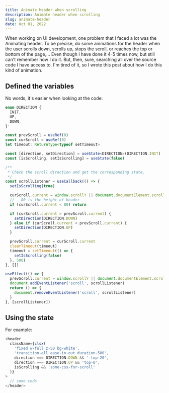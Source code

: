```yaml
---
title: Animate header when scrolling
description: Animate header when scrolling
slug: animate-header
date: Oct 01, 2022
---
```


When working on UI development, one problem that I faced a lot was the Animating header.
To be precise, do some animations for the header when the user scrolls down, scrolls up, stops the scroll, or reaches the top or bottom of the page,...
Even though I have done it 4-5 times now, but still can't remember how I do it. But, then, sure, searching all over the source code I have access to.
I'm tired of it, so I wrote this post about how I do this kind of animation.

## Defined the variables

No words, it's easier when looking at the code:

```ts
enum DIRECTION {
  INIT,
  UP,
  DOWN,
}'
```

```ts
const prevScroll = useRef(0)
const curScroll = useRef(0)
let timeout: ReturnType<typeof setTimeout>

const [direction, setDirection] = useState<DIRECTION>(DIRECTION.INIT)
const [isScrolling, setIsScrolling] = useState(false)

/**
 * Check the scroll direction and get the corresponding state.
 */
const scrollListener = useCallback(() => {
  setIsScrolling(true)

  curScroll.current = window.scrollY || document.documentElement.scrollTop
  //   80 is the height of header
  if (curScroll.current < 80) return

  if (curScroll.current > prevScroll.current) {
    setDirection(DIRECTION.DOWN)
  } else if (curScroll.current < prevScroll.current) {
    setDirection(DIRECTION.UP)
  }

  prevScroll.current = curScroll.current
  clearTimeout(timeout)
  timeout = setTimeout(() => {
    setIsScrolling(false)
  }, 500)
}, [])

useEffect(() => {
  prevScroll.current = window.scrollY || document.documentElement.scrollTop
  document.addEventListener('scroll', scrollListener)
  return () => {
    document.removeEventListener('scroll', scrollListener)
  }
}, [scrollListener])
```

## Using the state

For example:

```ts
<header
  className={clsx(
    'fixed w-full z-50 bg-white',
    'transition-all ease-in-out duration-500',
    direction === DIRECTION.DOWN && '-top-20',
    direction === DIRECTION.UP && 'top-0',
    isScrolling && 'some-css-for-scroll'
  )}
>
  // some code
</header>
```
